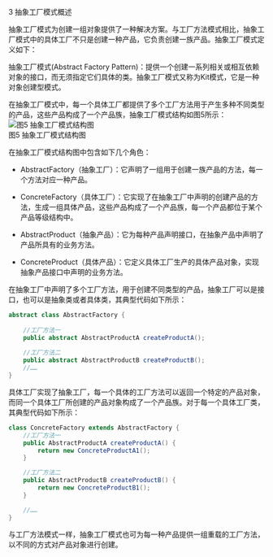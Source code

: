 3 抽象工厂模式概述  

抽象工厂模式为创建一组对象提供了一种解决方案。与工厂方法模式相比，抽象工厂模式中的具体工厂不只是创建一种产品，它负责创建一族产品。抽象工厂模式定义如下：  

抽象工厂模式(Abstract Factory Pattern)：提供一个创建一系列相关或相互依赖对象的接口，而无须指定它们具体的类。抽象工厂模式又称为Kit模式，它是一种对象创建型模式。  

在抽象工厂模式中，每一个具体工厂都提供了多个工厂方法用于产生多种不同类型的产品，这些产品构成了一个产品族，抽象工厂模式结构如图5所示：  
![图5 抽象工厂模式结构图](http://upload-images.jianshu.io/upload_images/5792176-d8e56644dfae5d65.jpg?imageMogr2/auto-orient/strip%7CimageView2/2/w/1240)  
图5 抽象工厂模式结构图  

在抽象工厂模式结构图中包含如下几个角色：  

* AbstractFactory（抽象工厂）：它声明了一组用于创建一族产品的方法，每一个方法对应一种产品。  

* ConcreteFactory（具体工厂）：它实现了在抽象工厂中声明的创建产品的方法，生成一组具体产品，这些产品构成了一个产品族，每一个产品都位于某个产品等级结构中。  

* AbstractProduct（抽象产品）：它为每种产品声明接口，在抽象产品中声明了产品所具有的业务方法。  

* ConcreteProduct（具体产品）：它定义具体工厂生产的具体产品对象，实现抽象产品接口中声明的业务方法。  
  
在抽象工厂中声明了多个工厂方法，用于创建不同类型的产品，抽象工厂可以是接口，也可以是抽象类或者具体类，其典型代码如下所示：  
```java
abstract class AbstractFactory {  
    
    //工厂方法一
    public abstract AbstractProductA createProductA(); 
    
    //工厂方法二
    public abstract AbstractProductB createProductB();   
    //……  
}
```

具体工厂实现了抽象工厂，每一个具体的工厂方法可以返回一个特定的产品对象，而同一个具体工厂所创建的产品对象构成了一个产品族。对于每一个具体工厂类，其典型代码如下所示：  
```java
class ConcreteFactory extends AbstractFactory {  
    //工厂方法一  
    public AbstractProductA createProductA() {  
        return new ConcreteProductA1();  
    }  

    //工厂方法二  
    public AbstractProductB createProductB() {  
        return new ConcreteProductB1();  
    }  

    //……  
}
```

与工厂方法模式一样，抽象工厂模式也可为每一种产品提供一组重载的工厂方法，以不同的方式对产品对象进行创建。